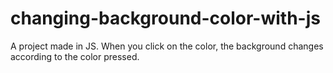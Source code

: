 # changing-background-color-with-js
A project made in JS. When you click on the color, the background changes according to the color pressed.
